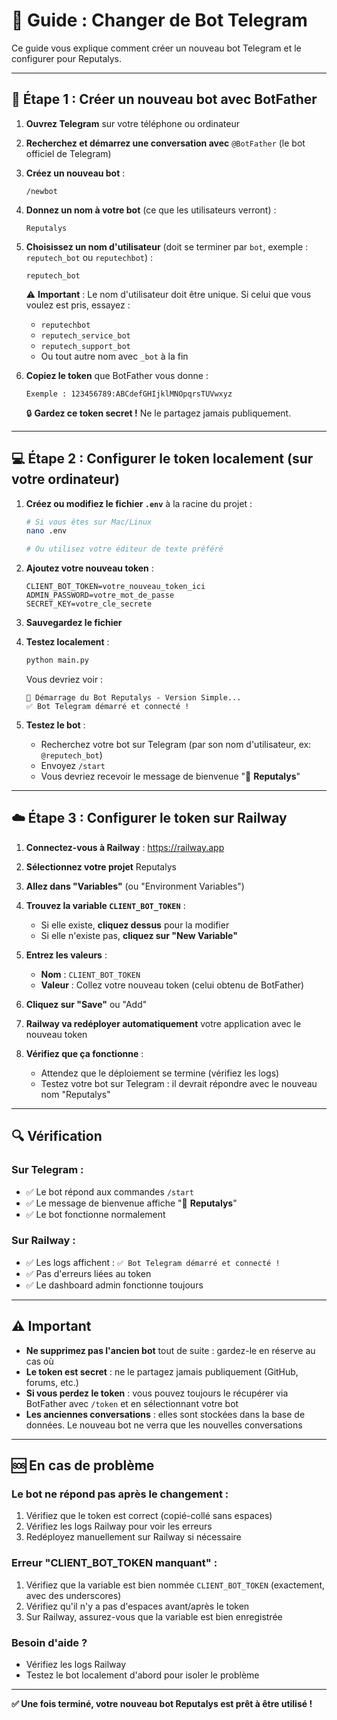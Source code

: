 # 🤖 Guide : Changer de Bot Telegram

Ce guide vous explique comment créer un nouveau bot Telegram et le configurer pour Reputalys.

---

## 📱 Étape 1 : Créer un nouveau bot avec BotFather

1. **Ouvrez Telegram** sur votre téléphone ou ordinateur

2. **Recherchez et démarrez une conversation avec** `@BotFather` (le bot officiel de Telegram)

3. **Créez un nouveau bot** :
   ```
   /newbot
   ```

4. **Donnez un nom à votre bot** (ce que les utilisateurs verront) :
   ```
   Reputalys
   ```

5. **Choisissez un nom d'utilisateur** (doit se terminer par `bot`, exemple : `reputech_bot` ou `reputechbot`) :
   ```
   reputech_bot
   ```
   ⚠️ **Important** : Le nom d'utilisateur doit être unique. Si celui que vous voulez est pris, essayez :
   - `reputechbot`
   - `reputech_service_bot`
   - `reputech_support_bot`
   - Ou tout autre nom avec `_bot` à la fin

6. **Copiez le token** que BotFather vous donne :
   ```
   Exemple : 123456789:ABCdefGHIjklMNOpqrsTUVwxyz
   ```
   🔒 **Gardez ce token secret !** Ne le partagez jamais publiquement.

---

## 💻 Étape 2 : Configurer le token localement (sur votre ordinateur)

1. **Créez ou modifiez le fichier `.env`** à la racine du projet :

   ```bash
   # Si vous êtes sur Mac/Linux
   nano .env
   
   # Ou utilisez votre éditeur de texte préféré
   ```

2. **Ajoutez votre nouveau token** :
   ```env
   CLIENT_BOT_TOKEN=votre_nouveau_token_ici
   ADMIN_PASSWORD=votre_mot_de_passe
   SECRET_KEY=votre_cle_secrete
   ```

3. **Sauvegardez le fichier**

4. **Testez localement** :
   ```bash
   python main.py
   ```
   
   Vous devriez voir :
   ```
   🚀 Démarrage du Bot Reputalys - Version Simple...
   ✅ Bot Telegram démarré et connecté !
   ```

5. **Testez le bot** :
   - Recherchez votre bot sur Telegram (par son nom d'utilisateur, ex: `@reputech_bot`)
   - Envoyez `/start`
   - Vous devriez recevoir le message de bienvenue "🔐 **Reputalys**"

---

## ☁️ Étape 3 : Configurer le token sur Railway

1. **Connectez-vous à Railway** : https://railway.app

2. **Sélectionnez votre projet** Reputalys

3. **Allez dans "Variables"** (ou "Environment Variables")

4. **Trouvez la variable `CLIENT_BOT_TOKEN`** :
   - Si elle existe, **cliquez dessus** pour la modifier
   - Si elle n'existe pas, **cliquez sur "New Variable"**

5. **Entrez les valeurs** :
   - **Nom** : `CLIENT_BOT_TOKEN`
   - **Valeur** : Collez votre nouveau token (celui obtenu de BotFather)

6. **Cliquez sur "Save"** ou "Add"

7. **Railway va redéployer automatiquement** votre application avec le nouveau token

8. **Vérifiez que ça fonctionne** :
   - Attendez que le déploiement se termine (vérifiez les logs)
   - Testez votre bot sur Telegram : il devrait répondre avec le nouveau nom "Reputalys"

---

## 🔍 Vérification

### Sur Telegram :
- ✅ Le bot répond aux commandes `/start`
- ✅ Le message de bienvenue affiche "🔐 **Reputalys**"
- ✅ Le bot fonctionne normalement

### Sur Railway :
- ✅ Les logs affichent : `✅ Bot Telegram démarré et connecté !`
- ✅ Pas d'erreurs liées au token
- ✅ Le dashboard admin fonctionne toujours

---

## ⚠️ Important

- **Ne supprimez pas l'ancien bot** tout de suite : gardez-le en réserve au cas où
- **Le token est secret** : ne le partagez jamais publiquement (GitHub, forums, etc.)
- **Si vous perdez le token** : vous pouvez toujours le récupérer via BotFather avec `/token` et en sélectionnant votre bot
- **Les anciennes conversations** : elles sont stockées dans la base de données. Le nouveau bot ne verra que les nouvelles conversations

---

## 🆘 En cas de problème

### Le bot ne répond pas après le changement :
1. Vérifiez que le token est correct (copié-collé sans espaces)
2. Vérifiez les logs Railway pour voir les erreurs
3. Redéployez manuellement sur Railway si nécessaire

### Erreur "CLIENT_BOT_TOKEN manquant" :
1. Vérifiez que la variable est bien nommée `CLIENT_BOT_TOKEN` (exactement, avec des underscores)
2. Vérifiez qu'il n'y a pas d'espaces avant/après le token
3. Sur Railway, assurez-vous que la variable est bien enregistrée

### Besoin d'aide ?
- Vérifiez les logs Railway
- Testez le bot localement d'abord pour isoler le problème

---

**✅ Une fois terminé, votre nouveau bot Reputalys est prêt à être utilisé !**

